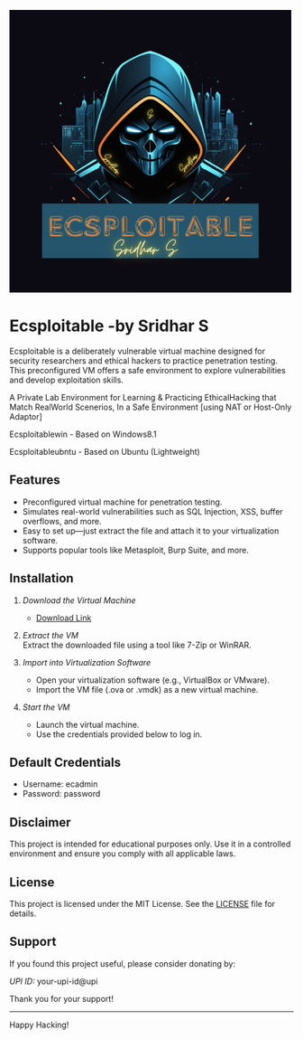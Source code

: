 ![Alt text](Ecsploitable.png)

# Ecsploitable -by Sridhar S

Ecsploitable is a deliberately vulnerable virtual machine designed for security researchers and ethical hackers to practice penetration testing. This preconfigured VM offers a safe environment to explore vulnerabilities and develop exploitation skills.  

A Private Lab Environment for Learning & Practicing EthicalHacking that Match RealWorld Scenerios, In a Safe Environment [using NAT or Host-Only Adaptor]

Ecsploitablewin   - Based on Windows8.1

Ecsploitableubntu - Based on Ubuntu (Lightweight)

## Features  
- Preconfigured virtual machine for penetration testing.  
- Simulates real-world vulnerabilities such as SQL Injection, XSS, buffer overflows, and more.  
- Easy to set up—just extract the file and attach it to your virtualization software.  
- Supports popular tools like Metasploit, Burp Suite, and more.  

## Installation  

1. *Download the Virtual Machine*  
   - [Download Link](./path-to-vm-file)  

2. *Extract the VM*  
   Extract the downloaded file using a tool like 7-Zip or WinRAR.  

3. *Import into Virtualization Software*  
   - Open your virtualization software (e.g., VirtualBox or VMware).  
   - Import the VM file (.ova or .vmdk) as a new virtual machine.  

4. *Start the VM*  
   - Launch the virtual machine.  
   - Use the credentials provided below to log in.  

## Default Credentials  
- Username: ecadmin  
- Password: password  
  
## Disclaimer  
This project is intended for educational purposes only. Use it in a controlled environment and ensure you comply with all applicable laws.  

## License  
This project is licensed under the MIT License. See the [LICENSE](./LICENSE) file for details.  

## Support  

If you found this project useful, please consider donating by:  

*UPI ID:* your-upi-id@upi  

Thank you for your support!  

---

Happy Hacking!
